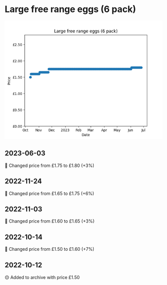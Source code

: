# Large free range eggs (6 pack)
![](charts/product-57293011.png)
## 2023-06-03
🔴 Changed price from £1.75 to £1.80 (+3%)
## 2022-11-24
🔴 Changed price from £1.65 to £1.75 (+6%)
## 2022-11-03
🔴 Changed price from £1.60 to £1.65 (+3%)
## 2022-10-14
🔴 Changed price from £1.50 to £1.60 (+7%)
## 2022-10-12
🟡 Added to archive with price £1.50